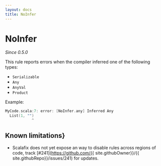```yaml
---
layout: docs
title: NoInfer
---
```


# NoInfer

_Since 0.5.0_

This rule reports errors when the compiler inferred one of the following types:

- `Serializable`
- `Any`
- `AnyVal`
- `Product`

Example:

```scala
MyCode.scala:7: error: [NoInfer.any] Inferred Any
  List(1, "")
            ^
```

## Known limitations}

- Scalafix does not yet expose an way to disable rules across regions of code, track [#241](https://github.com/{{ site.githubOwner}}/{{ site.githubRepo}}/issues/241) for updates.
